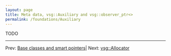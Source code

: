 ```yaml
---
layout: page
title: Meta data, vsg::Auxiliary and vsg::observer_ptr<>
permalink: /foundations/Auxiliary
---
```


TODO

---

Prev: [Base classes and smart pointers](Object_base_class_and_ref_ptr.md)| Next: [vsg::Allocator](Allocator.md)

